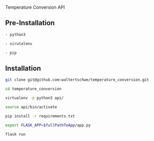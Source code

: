 Temperature Conversion API

## Pre-Installation
```bash
- python3

- virutalenv

- pip

```
## Installation
```bash
git clone git@github.com:waltertschwe/temperature_conversion.git

cd temperature_conversion

virtualenv -p python3 api/

source api/bin/activate

pip install -r requirements.txt

export FLASK_APP=$fullPathToApp/app.py

flask run
```
